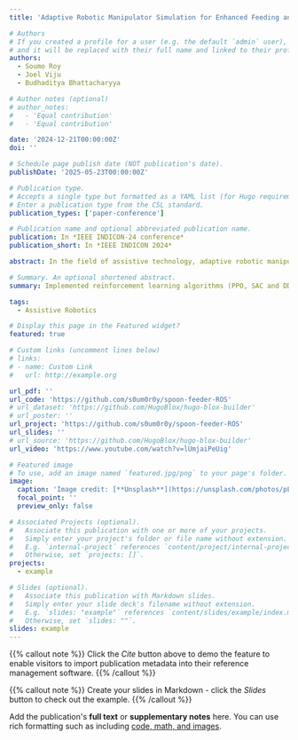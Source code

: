 ```yaml
---
title: 'Adaptive Robotic Manipulator Simulation for Enhanced Feeding and Drinking Assistance'

# Authors
# If you created a profile for a user (e.g. the default `admin` user), write the username (folder name) here
# and it will be replaced with their full name and linked to their profile.
authors:
  - Soumo Roy
  - Joel Viju
  - Budhaditya Bhattacharyya

# Author notes (optional)
# author_notes:
#   - 'Equal contribution'
#   - 'Equal contribution'

date: '2024-12-21T00:00:00Z'
doi: ''

# Schedule page publish date (NOT publication's date).
publishDate: '2025-05-23T00:00:00Z'

# Publication type.
# Accepts a single type but formatted as a YAML list (for Hugo requirements).
# Enter a publication type from the CSL standard.
publication_types: ['paper-conference']

# Publication name and optional abbreviated publication name.
publication: In *IEEE INDICON-24 conference*
publication_short: In *IEEE INDICON 2024*

abstract: In the field of assistive technology, adaptive robotic manipulators offer a promising avenue for improving the standard of living for those who have impairments. This paper detailsa simulation study of an advanced robotic manipulator developed for feeding and drinking assistance. The simulation features a detailed model of three robotic arm outfitted with a specialized gripper and a spoon-like attachment, showcasing the robot’scapacity to adjust to various user requirements and environmental conditions. Key innovations include the robot’s real-time adaptation to user-specific feeding angles, precise control of liquid dispensing for drinking, and the creation of intuitive human-robot interaction protocols using reinforcement learning. The system’s performance is assessed within a simulated environment that includes a human model interacting with the robot at a dining setup, showing the robot’s ability to execute assistive actions with high precision and safety. Preliminary findings suggest that these robotic systems have significant potential to offer reliable and autonomous assistance, thereby enhancing independence and alleviating caregiver workload.

# Summary. An optional shortened abstract.
summary: Implemented reinforcement learning algorithms (PPO, SAC and DDPG) across different manipulators simulating feeding and drinking tasks on OpenAI gym, which was published in IEEE INDICON-24 conference

tags:
  - Assistive Robotics

# Display this page in the Featured widget?
featured: true

# Custom links (uncomment lines below)
# links:
# - name: Custom Link
#   url: http://example.org

url_pdf: ''
url_code: 'https://github.com/s0um0r0y/spoon-feeder-ROS'
# url_dataset: 'https://github.com/HugoBlox/hugo-blox-builder'
# url_poster: ''
url_project: 'https://github.com/s0um0r0y/spoon-feeder-ROS'
url_slides: ''
# url_source: 'https://github.com/HugoBlox/hugo-blox-builder'
url_video: 'https://www.youtube.com/watch?v=lUmjaiPeUig'

# Featured image
# To use, add an image named `featured.jpg/png` to your page's folder.
image:
  caption: 'Image credit: [**Unsplash**](https://unsplash.com/photos/pLCdAaMFLTE)'
  focal_point: ''
  preview_only: false

# Associated Projects (optional).
#   Associate this publication with one or more of your projects.
#   Simply enter your project's folder or file name without extension.
#   E.g. `internal-project` references `content/project/internal-project/index.md`.
#   Otherwise, set `projects: []`.
projects:
  - example

# Slides (optional).
#   Associate this publication with Markdown slides.
#   Simply enter your slide deck's filename without extension.
#   E.g. `slides: "example"` references `content/slides/example/index.md`.
#   Otherwise, set `slides: ""`.
slides: example
---
```


{{% callout note %}}
Click the _Cite_ button above to demo the feature to enable visitors to import publication metadata into their reference management software.
{{% /callout %}}

{{% callout note %}}
Create your slides in Markdown - click the _Slides_ button to check out the example.
{{% /callout %}}

Add the publication's **full text** or **supplementary notes** here. You can use rich formatting such as including [code, math, and images](https://docs.hugoblox.com/content/writing-markdown-latex/).
